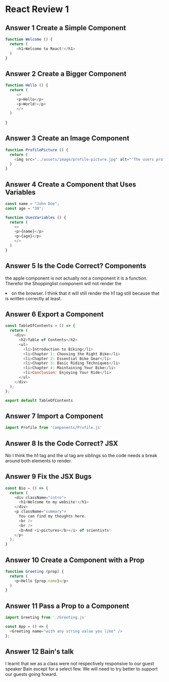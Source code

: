 # React Review 1

## Answer 1 Create a Simple Component

```js
function Welcome () {
  return (
     <h1>Welcome to React!</h1>
  )
}
```

## Answer 2 Create a Bigger Component

```js
function Hello () {
  return (
     <>
     <p>Hello</p>
     <p>World!</p>
     </>
  )
  
}
```

## Answer 3 Create an Image Component

```js
function ProfilePicture () {
  return (
    <img src="../assets/image/profile-picture.jpg" alt="'The users profile picture'" />
  )
}

```

## Answer 4 Create a Component that Uses Variables

```js
const name = "John Doe";
const age = "30";

function UsesVariables () {
  return (
    <>
    <p>{name}</p>
    <p>{age}</p>
    </>
  )
}

```

## Answer 5 Is the Code Correct? Components

the apple component is not actually not a component it is a function. Therefor the Shoppinglist component will not render the <li> on the browser. I think that it will still render the h1 tag still because that is written correctly at least.

## Answer 6 Export a Component

```js
const TableOfContents = () => {
  return (
    <div>
      <h2>Table of Contents</h2>
      <ul>
        <li>Introduction to Biking</li>
        <li>Chapter 1: Choosing the Right Bike</li>
        <li>Chapter 2: Essential Bike Gear</li>
        <li>Chapter 3: Basic Riding Techniques</li>
        <li>Chapter 4: Maintaining Your Bike</li>
        <li>Conclusion: Enjoying Your Ride</li>
      </ul>
    </div>
  );
};

export default TableOfContents
```

## Answer 7 Import a Component

```js
import Profile from 'components/Profile.js'
```

## Answer 8 Is the Code Correct? JSX

No I think the h1 tag and the ul tag are siblings so the code needs a break around both elements to render.

## Answer 9 Fix the JSX Bugs

```js
const Bio = () => {
  return (
    <div className="intro">
      <h1>Welcome to my website!</h1>
    </div>
    <p className="summary">
      You can find my thoughts here.
      <br />
      <br />
      <b>And <i>pictures</b></i> of scientists!
    </p>
  );
}
```

## Answer 10 Create a Component with a Prop

```js
function Greeting (prop) {
  return ( 
    <p>Hello {prop.name}</p>
  )
}
```

## Answer 11 Pass a Prop to a Component

```js
import Greeting from './Greeting.js'

const App = () => {
  <Greeting name="with any string value you like" />
};
```

## Answer 12 Bain's talk

I learnt that we as a class were not respectively responsive to our guest speaker Bain except for a select few. We will need to try better to support our guests going foward.
